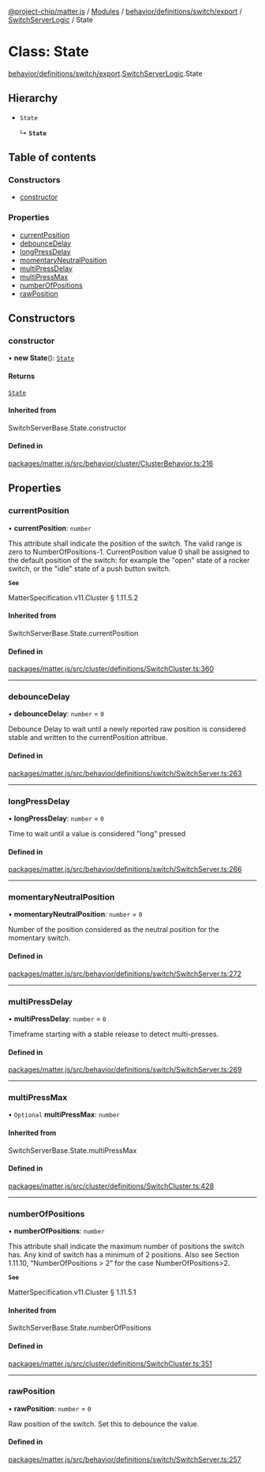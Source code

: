 [@project-chip/matter.js](../README.md) / [Modules](../modules.md) / [behavior/definitions/switch/export](../modules/behavior_definitions_switch_export.md) / [SwitchServerLogic](../modules/behavior_definitions_switch_export.SwitchServerLogic.md) / State

# Class: State

[behavior/definitions/switch/export](../modules/behavior_definitions_switch_export.md).[SwitchServerLogic](../modules/behavior_definitions_switch_export.SwitchServerLogic.md).State

## Hierarchy

- `State`

  ↳ **`State`**

## Table of contents

### Constructors

- [constructor](behavior_definitions_switch_export.SwitchServerLogic.State.md#constructor)

### Properties

- [currentPosition](behavior_definitions_switch_export.SwitchServerLogic.State.md#currentposition)
- [debounceDelay](behavior_definitions_switch_export.SwitchServerLogic.State.md#debouncedelay)
- [longPressDelay](behavior_definitions_switch_export.SwitchServerLogic.State.md#longpressdelay)
- [momentaryNeutralPosition](behavior_definitions_switch_export.SwitchServerLogic.State.md#momentaryneutralposition)
- [multiPressDelay](behavior_definitions_switch_export.SwitchServerLogic.State.md#multipressdelay)
- [multiPressMax](behavior_definitions_switch_export.SwitchServerLogic.State.md#multipressmax)
- [numberOfPositions](behavior_definitions_switch_export.SwitchServerLogic.State.md#numberofpositions)
- [rawPosition](behavior_definitions_switch_export.SwitchServerLogic.State.md#rawposition)

## Constructors

### constructor

• **new State**(): [`State`](behavior_definitions_switch_export.SwitchServerLogic.State.md)

#### Returns

[`State`](behavior_definitions_switch_export.SwitchServerLogic.State.md)

#### Inherited from

SwitchServerBase.State.constructor

#### Defined in

[packages/matter.js/src/behavior/cluster/ClusterBehavior.ts:216](https://github.com/project-chip/matter.js/blob/558e12c94a201592c28c7bc0743705360b3e5ca6/packages/matter.js/src/behavior/cluster/ClusterBehavior.ts#L216)

## Properties

### currentPosition

• **currentPosition**: `number`

This attribute shall indicate the position of the switch. The valid range is zero to
NumberOfPositions-1. CurrentPosition value 0 shall be assigned to the default position of the switch:
for example the "open" state of a rocker switch, or the "idle" state of a push button switch.

**`See`**

MatterSpecification.v11.Cluster § 1.11.5.2

#### Inherited from

SwitchServerBase.State.currentPosition

#### Defined in

[packages/matter.js/src/cluster/definitions/SwitchCluster.ts:360](https://github.com/project-chip/matter.js/blob/558e12c94a201592c28c7bc0743705360b3e5ca6/packages/matter.js/src/cluster/definitions/SwitchCluster.ts#L360)

___

### debounceDelay

• **debounceDelay**: `number` = `0`

Debounce Delay to wait until a newly reported raw position is considered stable and written to the
currentPosition attribue.

#### Defined in

[packages/matter.js/src/behavior/definitions/switch/SwitchServer.ts:263](https://github.com/project-chip/matter.js/blob/558e12c94a201592c28c7bc0743705360b3e5ca6/packages/matter.js/src/behavior/definitions/switch/SwitchServer.ts#L263)

___

### longPressDelay

• **longPressDelay**: `number` = `0`

Time to wait until a value is considered "long" pressed

#### Defined in

[packages/matter.js/src/behavior/definitions/switch/SwitchServer.ts:266](https://github.com/project-chip/matter.js/blob/558e12c94a201592c28c7bc0743705360b3e5ca6/packages/matter.js/src/behavior/definitions/switch/SwitchServer.ts#L266)

___

### momentaryNeutralPosition

• **momentaryNeutralPosition**: `number` = `0`

Number of the position considered as the neutral position for the momentary switch.

#### Defined in

[packages/matter.js/src/behavior/definitions/switch/SwitchServer.ts:272](https://github.com/project-chip/matter.js/blob/558e12c94a201592c28c7bc0743705360b3e5ca6/packages/matter.js/src/behavior/definitions/switch/SwitchServer.ts#L272)

___

### multiPressDelay

• **multiPressDelay**: `number` = `0`

Timeframe starting with a stable release to detect multi-presses.

#### Defined in

[packages/matter.js/src/behavior/definitions/switch/SwitchServer.ts:269](https://github.com/project-chip/matter.js/blob/558e12c94a201592c28c7bc0743705360b3e5ca6/packages/matter.js/src/behavior/definitions/switch/SwitchServer.ts#L269)

___

### multiPressMax

• `Optional` **multiPressMax**: `number`

#### Inherited from

SwitchServerBase.State.multiPressMax

#### Defined in

[packages/matter.js/src/cluster/definitions/SwitchCluster.ts:428](https://github.com/project-chip/matter.js/blob/558e12c94a201592c28c7bc0743705360b3e5ca6/packages/matter.js/src/cluster/definitions/SwitchCluster.ts#L428)

___

### numberOfPositions

• **numberOfPositions**: `number`

This attribute shall indicate the maximum number of positions the switch has. Any kind of switch has a
minimum of 2 positions. Also see Section 1.11.10, “NumberOfPositions > 2” for the case
NumberOfPositions>2.

**`See`**

MatterSpecification.v11.Cluster § 1.11.5.1

#### Inherited from

SwitchServerBase.State.numberOfPositions

#### Defined in

[packages/matter.js/src/cluster/definitions/SwitchCluster.ts:351](https://github.com/project-chip/matter.js/blob/558e12c94a201592c28c7bc0743705360b3e5ca6/packages/matter.js/src/cluster/definitions/SwitchCluster.ts#L351)

___

### rawPosition

• **rawPosition**: `number` = `0`

Raw position of the switch. Set this to debounce the value.

#### Defined in

[packages/matter.js/src/behavior/definitions/switch/SwitchServer.ts:257](https://github.com/project-chip/matter.js/blob/558e12c94a201592c28c7bc0743705360b3e5ca6/packages/matter.js/src/behavior/definitions/switch/SwitchServer.ts#L257)
